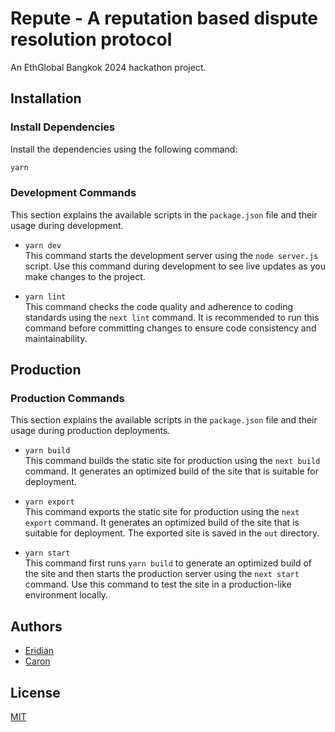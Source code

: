 # Repute - A reputation based dispute resolution protocol

An EthGlobal Bangkok 2024 hackathon project.

## Installation

### Install Dependencies

Install the dependencies using the following command:

```bash
yarn
```

### Development Commands

This section explains the available scripts in the `package.json` file and their usage during development.

-   `yarn dev`  
    This command starts the development server using the `node server.js` script. Use this command during development to see live updates as you make changes to the project.

-   `yarn lint`  
    This command checks the code quality and adherence to coding standards using the `next lint` command. It is recommended to run this command before committing changes to ensure code consistency and maintainability.

## Production

### Production Commands

This section explains the available scripts in the `package.json` file and their usage during production deployments.

-   `yarn build`  
    This command builds the static site for production using the `next build` command. It generates an optimized build of the site that is suitable for deployment.

-   `yarn export`  
    This command exports the static site for production using the `next export` command. It generates an optimized build of the site that is suitable for deployment. The exported site is saved in the `out` directory.

-   `yarn start`  
    This command first runs `yarn build` to generate an optimized build of the site and then starts the production server using the `next start` command. Use this command to test the site in a production-like environment locally.

## Authors

-   [Eridian](https://github.com/EridianAlpha)
-   [Caron](https://github.com/CaronSch)

## License

[MIT](https://choosealicense.com/licenses/mit/)
